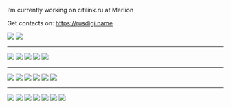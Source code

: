 I’m currently working on citilink.ru at Merlion

Get contacts on: https://rusdigi.name

<a target="_blank" href="https://t.me/Ma3oBblu"><img src="https://img.shields.io/badge/Telegram-Ma3oBblu-green?style=flat-square&logo=Telegram"/></a>
<a target="_blank" href="mailto:Ma3oBblu@gmail.com"><img src="https://img.shields.io/badge/Gmail-Ma3oBblu@gmail.com-green?style=flat-square&logo=Gmail"/></a>

<hr/>
<span><img src="https://img.shields.io/badge/Golang-blue?style=flat-square&logo=go"/></span>
<span><img src="https://img.shields.io/badge/PHP-blue?style=flat-square&logo=php"/></span>
<span><img src="https://img.shields.io/badge/NodeJS-blue?style=flat-square&logo=node.js"/></span>
<span><img src="https://img.shields.io/badge/Python-blue?style=flat-square&logo=python"/></span>
<span><img src="https://img.shields.io/badge/MySQL-blue?style=flat-square&logo=mysql"/></span>

<hr/>
<span><img src="https://img.shields.io/badge/redis-9cf?style=flat-square&logo=redis"/></span>
<span><img src="https://img.shields.io/badge/rabbitmq-9cf?style=flat-square&logo=rabbitmq"/></span>
<span><img src="https://img.shields.io/badge/grafana-9cf?style=flat-square&logo=grafana"/></span>
<span><img src="https://img.shields.io/badge/prometheus-9cf?style=flat-square&logo=prometheus"/></span>
<span><img src="https://img.shields.io/badge/kibana-9cf?style=flat-square&logo=kibana"/></span>
<span><img src="https://img.shields.io/badge/tarantool-9cf?style=flat-square&logo=tarantool"/></span>

<hr/>
<span><img src="https://img.shields.io/badge/confluence-lightgray?style=flat-square&logo=confluence"/></span>
<span><img src="https://img.shields.io/badge/jira-lightgray?style=flat-square&logo=jira"/></span>
<span><img src="https://img.shields.io/badge/bitbucket-lightgray?style=flat-square&logo=bitbucket"/></span>
<span><img src="https://img.shields.io/badge/gitlab-lightgray?style=flat-square&logo=gitlab"/></span>
<span><img src="https://img.shields.io/badge/github-lightgray?style=flat-square&logo=github"/></span>
<span><img src="https://img.shields.io/badge/docker-lightgray?style=flat-square&logo=docker"/></span>
<span><img src="https://img.shields.io/badge/kubernetes-lightgray?style=flat-square&logo=kubernetes"/></span>
